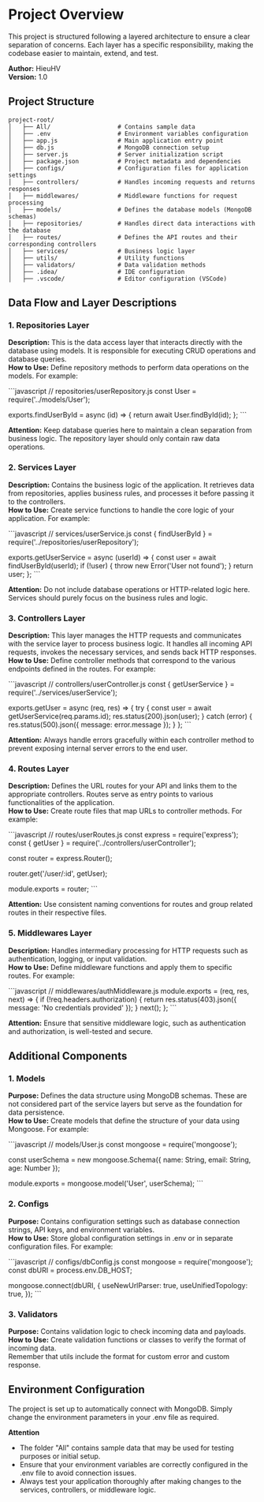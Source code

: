 
# Project Overview

This project is structured following a layered architecture to ensure a clear separation of concerns. Each layer has a specific responsibility, making the codebase easier to maintain, extend, and test.

**Author:** HieuHV  
**Version:** 1.0

## Project Structure

```
project-root/
│   ├── All/                   # Contains sample data
│   ├── .env                   # Environment variables configuration
│   ├── app.js                 # Main application entry point
│   ├── db.js                  # MongoDB connection setup
│   ├── server.js              # Server initialization script
│   ├── package.json           # Project metadata and dependencies
│   ├── configs/               # Configuration files for application settings
│   ├── controllers/           # Handles incoming requests and returns responses
│   ├── middlewares/           # Middleware functions for request processing
│   ├── models/                # Defines the database models (MongoDB schemas)
│   ├── repositories/          # Handles direct data interactions with the database
│   ├── routes/                # Defines the API routes and their corresponding controllers
│   ├── services/              # Business logic layer
│   ├── utils/                 # Utility functions
│   ├── validators/            # Data validation methods
│   ├── .idea/                 # IDE configuration
│   ├── .vscode/               # Editor configuration (VSCode)
```

## Data Flow and Layer Descriptions

### 1. Repositories Layer
**Description:** This is the data access layer that interacts directly with the database using models. It is responsible for executing CRUD operations and database queries.  
**How to Use:** Define repository methods to perform data operations on the models. For example:

\`\`\`javascript
// repositories/userRepository.js
const User = require('../models/User');

exports.findUserById = async (id) => {
  return await User.findById(id);
};
\`\`\`

**Attention:** Keep database queries here to maintain a clean separation from business logic. The repository layer should only contain raw data operations.

### 2. Services Layer
**Description:** Contains the business logic of the application. It retrieves data from repositories, applies business rules, and processes it before passing it to the controllers.  
**How to Use:** Create service functions to handle the core logic of your application. For example:

\`\`\`javascript
// services/userService.js
const { findUserById } = require('../repositories/userRepository');

exports.getUserService = async (userId) => {
  const user = await findUserById(userId);
  if (!user) {
    throw new Error('User not found');
  }
  return user;
};
\`\`\`

**Attention:** Do not include database operations or HTTP-related logic here. Services should purely focus on the business rules and logic.

### 3. Controllers Layer
**Description:** This layer manages the HTTP requests and communicates with the service layer to process business logic. It handles all incoming API requests, invokes the necessary services, and sends back HTTP responses.  
**How to Use:** Define controller methods that correspond to the various endpoints defined in the routes. For example:

\`\`\`javascript
// controllers/userController.js
const { getUserService } = require('../services/userService');

exports.getUser = async (req, res) => {
  try {
    const user = await getUserService(req.params.id);
    res.status(200).json(user);
  } catch (error) {
    res.status(500).json({ message: error.message });
  }
};
\`\`\`

**Attention:** Always handle errors gracefully within each controller method to prevent exposing internal server errors to the end user.

### 4. Routes Layer
**Description:** Defines the URL routes for your API and links them to the appropriate controllers. Routes serve as entry points to various functionalities of the application.  
**How to Use:** Create route files that map URLs to controller methods. For example:

\`\`\`javascript
// routes/userRoutes.js
const express = require('express');
const { getUser } = require('../controllers/userController');

const router = express.Router();

router.get('/user/:id', getUser);

module.exports = router;
\`\`\`

**Attention:** Use consistent naming conventions for routes and group related routes in their respective files.

### 5. Middlewares Layer
**Description:** Handles intermediary processing for HTTP requests such as authentication, logging, or input validation.  
**How to Use:** Define middleware functions and apply them to specific routes. For example:

\`\`\`javascript
// middlewares/authMiddleware.js
module.exports = (req, res, next) => {
  if (!req.headers.authorization) {
    return res.status(403).json({ message: 'No credentials provided' });
  }
  next();
};
\`\`\`

**Attention:** Ensure that sensitive middleware logic, such as authentication and authorization, is well-tested and secure.

## Additional Components

### 1. Models
**Purpose:** Defines the data structure using MongoDB schemas. These are not considered part of the service layers but serve as the foundation for data persistence.  
**How to Use:** Create models that define the structure of your data using Mongoose. For example:

\`\`\`javascript
// models/User.js
const mongoose = require('mongoose');

const userSchema = new mongoose.Schema({
  name: String,
  email: String,
  age: Number
});

module.exports = mongoose.model('User', userSchema);
\`\`\`

### 2. Configs
**Purpose:** Contains configuration settings such as database connection strings, API keys, and environment variables.  
**How to Use:** Store global configuration settings in .env or in separate configuration files. For example:

\`\`\`javascript
// configs/dbConfig.js
const mongoose = require('mongoose');
const dbURI = process.env.DB_HOST;

mongoose.connect(dbURI, {
  useNewUrlParser: true,
  useUnifiedTopology: true,
});
\`\`\`

### 3. Validators
**Purpose:** Contains validation logic to check incoming data and payloads.  
**How to Use:** Create validation functions or classes to verify the format of incoming data.  
Remember that utils include the format for custom error and custom response.

## Environment Configuration
The project is set up to automatically connect with MongoDB. Simply change the environment parameters in your .env file as required.

**Attention**  
- The folder "All" contains sample data that may be used for testing purposes or initial setup.  
- Ensure that your environment variables are correctly configured in the .env file to avoid connection issues.  
- Always test your application thoroughly after making changes to the services, controllers, or middleware logic.
